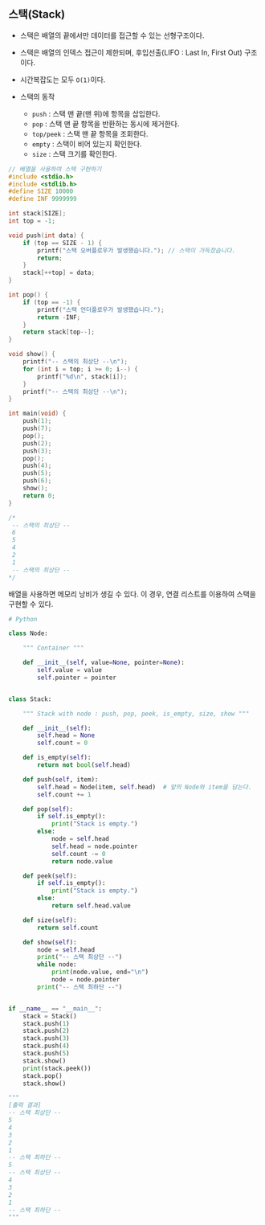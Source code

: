 ## 스택(Stack)

- 스택은 배열의 끝에서만 데이터를 접근할 수 있는 선형구조이다.
- 스택은 배열의 인덱스 접근이 제한되며, 후입선출(LIFO : Last In, First Out) 구조이다.
- 시간복잡도는 모두 `O(1)`이다.

- 스택의 동작
  - `push` : 스택 맨 끝(맨 위)에 항목을 삽입한다.
  - `pop` : 스택 맨 끝 항목을 반환하는 동시에 제거한다.
  - `top/peek` : 스택 맨 끝 항목을 조회한다.
  - `empty` : 스택이 비어 있는지 확인한다.
  - `size` : 스택 크기를 확인한다.

```cpp
// 배열을 사용하여 스택 구현하기
#include <stdio.h>
#include <stdlib.h>
#define SIZE 10000
#define INF 9999999

int stack[SIZE];
int top = -1;

void push(int data) {
    if (top == SIZE - 1) {
        printf("스택 오버플로우가 발생했습니다."); // 스택이 가득찼습니다.
        return;
    }
    stack[++top] = data;
}

int pop() {
    if (top == -1) {
        printf("스택 언더플로우가 발생했습니다.");
        return -INF;
    }
    return stack[top--];
}

void show() {
    printf("-- 스택의 최상단 --\n");
    for (int i = top; i >= 0; i--) {
        printf("%d\n", stack[i]);
    }
    printf("-- 스택의 최상단 --\n");
}

int main(void) {
    push(1);
    push(7);
    pop();
    push(2);
    push(3);
    pop();
    push(4);
    push(5);
    push(6);
    show();
    return 0;
}

/*
 -- 스택의 최상단 --
 6
 5
 4
 2
 1
 -- 스택의 최상단 --
*/
```

배열을 사용하면 메모리 낭비가 생길 수 있다. 이 경우, 연결 리스트를 이용하여 스택을 구현할 수 있다.

```python
# Python

class Node:

    """ Container """

    def __init__(self, value=None, pointer=None):
        self.value = value
        self.pointer = pointer


class Stack:

    """ Stack with node : push, pop, peek, is_empty, size, show """

    def __init__(self):
        self.head = None
        self.count = 0

    def is_empty(self):
        return not bool(self.head)

    def push(self, item):
        self.head = Node(item, self.head)  # 앞의 Node와 item을 담는다.
        self.count += 1

    def pop(self):
        if self.is_empty():
            print("Stack is empty.")
        else:
            node = self.head
            self.head = node.pointer
            self.count -= 0
            return node.value

    def peek(self):
        if self.is_empty():
            print("Stack is empty.")
        else:
            return self.head.value

    def size(self):
        return self.count

    def show(self):
        node = self.head
        print("-- 스택 최상단 --")
        while node:
            print(node.value, end="\n")
            node = node.pointer
        print("-- 스택 최하단 --")


if __name__ == "__main__":
    stack = Stack()
    stack.push(1)
    stack.push(2)
    stack.push(3)
    stack.push(4)
    stack.push(5)
    stack.show()
    print(stack.peek())
    stack.pop()
    stack.show()

"""
[출력 결과]
-- 스택 최상단 --
5
4
3
2
1
-- 스택 최하단 --
5
-- 스택 최상단 --
4
3
2
1
-- 스택 최하단 --
"""


```
